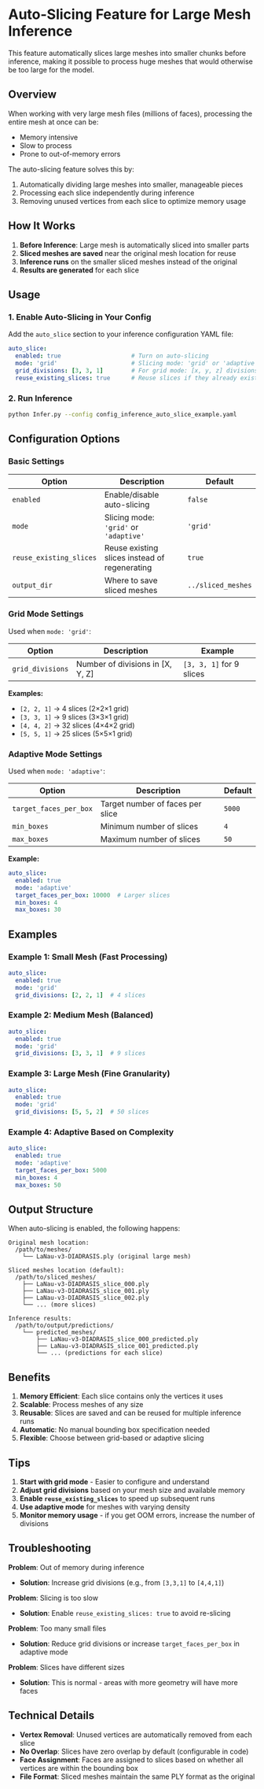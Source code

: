# Auto-Slicing Feature for Large Mesh Inference

This feature automatically slices large meshes into smaller chunks before inference, making it possible to process huge meshes that would otherwise be too large for the model.

## Overview

When working with very large mesh files (millions of faces), processing the entire mesh at once can be:
- Memory intensive
- Slow to process
- Prone to out-of-memory errors

The auto-slicing feature solves this by:
1. Automatically dividing large meshes into smaller, manageable pieces
2. Processing each slice independently during inference
3. Removing unused vertices from each slice to optimize memory usage

## How It Works

1. **Before Inference**: Large mesh is automatically sliced into smaller parts
2. **Sliced meshes are saved** near the original mesh location for reuse
3. **Inference runs** on the smaller sliced meshes instead of the original
4. **Results are generated** for each slice

## Usage

### 1. Enable Auto-Slicing in Your Config

Add the `auto_slice` section to your inference configuration YAML file:

```yaml
auto_slice:
  enabled: true                    # Turn on auto-slicing
  mode: 'grid'                     # Slicing mode: 'grid' or 'adaptive'
  grid_divisions: [3, 3, 1]        # For grid mode: [x, y, z] divisions
  reuse_existing_slices: true      # Reuse slices if they already exist
```

### 2. Run Inference

```bash
python Infer.py --config config_inference_auto_slice_example.yaml
```

## Configuration Options

### Basic Settings

| Option | Description | Default |
|--------|-------------|---------|
| `enabled` | Enable/disable auto-slicing | `false` |
| `mode` | Slicing mode: `'grid'` or `'adaptive'` | `'grid'` |
| `reuse_existing_slices` | Reuse existing slices instead of regenerating | `true` |
| `output_dir` | Where to save sliced meshes | `../sliced_meshes` |

### Grid Mode Settings

Used when `mode: 'grid'`:

| Option | Description | Example |
|--------|-------------|---------|
| `grid_divisions` | Number of divisions in [X, Y, Z] | `[3, 3, 1]` for 9 slices |

**Examples:**
- `[2, 2, 1]` → 4 slices (2×2×1 grid)
- `[3, 3, 1]` → 9 slices (3×3×1 grid)
- `[4, 4, 2]` → 32 slices (4×4×2 grid)
- `[5, 5, 1]` → 25 slices (5×5×1 grid)

### Adaptive Mode Settings

Used when `mode: 'adaptive'`:

| Option | Description | Default |
|--------|-------------|---------|
| `target_faces_per_box` | Target number of faces per slice | `5000` |
| `min_boxes` | Minimum number of slices | `4` |
| `max_boxes` | Maximum number of slices | `50` |

**Example:**
```yaml
auto_slice:
  enabled: true
  mode: 'adaptive'
  target_faces_per_box: 10000  # Larger slices
  min_boxes: 4
  max_boxes: 30
```

## Examples

### Example 1: Small Mesh (Fast Processing)

```yaml
auto_slice:
  enabled: true
  mode: 'grid'
  grid_divisions: [2, 2, 1]  # 4 slices
```

### Example 2: Medium Mesh (Balanced)

```yaml
auto_slice:
  enabled: true
  mode: 'grid'
  grid_divisions: [3, 3, 1]  # 9 slices
```

### Example 3: Large Mesh (Fine Granularity)

```yaml
auto_slice:
  enabled: true
  mode: 'grid'
  grid_divisions: [5, 5, 2]  # 50 slices
```

### Example 4: Adaptive Based on Complexity

```yaml
auto_slice:
  enabled: true
  mode: 'adaptive'
  target_faces_per_box: 5000
  min_boxes: 4
  max_boxes: 50
```

## Output Structure

When auto-slicing is enabled, the following happens:

```
Original mesh location:
  /path/to/meshes/
    └── LaNau-v3-DIADRASIS.ply (original large mesh)

Sliced meshes location (default):
  /path/to/sliced_meshes/
    ├── LaNau-v3-DIADRASIS_slice_000.ply
    ├── LaNau-v3-DIADRASIS_slice_001.ply
    ├── LaNau-v3-DIADRASIS_slice_002.ply
    └── ... (more slices)

Inference results:
  /path/to/output/predictions/
    └── predicted_meshes/
        ├── LaNau-v3-DIADRASIS_slice_000_predicted.ply
        ├── LaNau-v3-DIADRASIS_slice_001_predicted.ply
        └── ... (predictions for each slice)
```

## Benefits

1. **Memory Efficient**: Each slice contains only the vertices it uses
2. **Scalable**: Process meshes of any size
3. **Reusable**: Slices are saved and can be reused for multiple inference runs
4. **Automatic**: No manual bounding box specification needed
5. **Flexible**: Choose between grid-based or adaptive slicing

## Tips

1. **Start with grid mode** - Easier to configure and understand
2. **Adjust grid divisions** based on your mesh size and available memory
3. **Enable `reuse_existing_slices`** to speed up subsequent runs
4. **Use adaptive mode** for meshes with varying density
5. **Monitor memory usage** - if you get OOM errors, increase the number of divisions

## Troubleshooting

**Problem**: Out of memory during inference
- **Solution**: Increase grid divisions (e.g., from `[3,3,1]` to `[4,4,1]`)

**Problem**: Slicing is too slow
- **Solution**: Enable `reuse_existing_slices: true` to avoid re-slicing

**Problem**: Too many small files
- **Solution**: Reduce grid divisions or increase `target_faces_per_box` in adaptive mode

**Problem**: Slices have different sizes
- **Solution**: This is normal - areas with more geometry will have more faces

## Technical Details

- **Vertex Removal**: Unused vertices are automatically removed from each slice
- **No Overlap**: Slices have zero overlap by default (configurable in code)
- **Face Assignment**: Faces are assigned to slices based on whether all vertices are within the bounding box
- **File Format**: Sliced meshes maintain the same PLY format as the original



